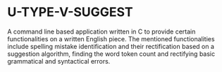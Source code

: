 # U-TYPE-V-SUGGEST
A command line based application written in C to provide certain functionalities on a written English piece. The mentioned functionalities include spelling mistake identification and their rectification based on a suggestion algorithm, finding the word token count and rectifying basic grammatical and syntactical errors.
